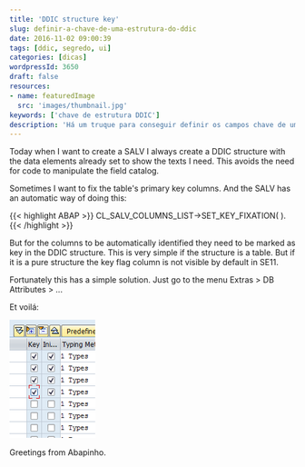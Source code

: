 ```yaml
---
title: 'DDIC structure key'
slug: definir-a-chave-de-uma-estrutura-do-ddic
date: 2016-11-02 09:00:39
tags: [ddic, segredo, ui]
categories: [dicas]
wordpressId: 3650
draft: false
resources:
- name: featuredImage
  src: 'images/thumbnail.jpg'
keywords: ['chave de estrutura DDIC']
description: 'Há um truque para conseguir definir os campos chave de uma estrutura DDIC para que a a SALV fixe automaticamente as colunas chave.'
---
```

Today when I want to create a SALV I always create a DDIC structure with the data elements already set to show the texts I need. This avoids the need for code to manipulate the field catalog.

<!--more-->

Sometimes I want to fix the table's primary key columns. And the SALV has an automatic way of doing this:


{{< highlight ABAP >}}
CL_SALV_COLUMNS_LIST->SET_KEY_FIXATION( ).
{{< /highlight >}}

But for the columns to be automatically identified they need to be marked as key in the DDIC structure. This is very simple if the structure is a table. But if it is a pure structure the key flag column is not visible by default in SE11.

Fortunately this has a simple solution. Just go to the menu Extras > DB Attributes > ...

Et voilá:

[![estrutura_chave][1]][1]

Greetings from Abapinho.

   [1]: images/estrutura_chave.png
